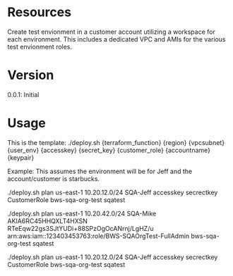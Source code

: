 # Resources
Create test envionment in a customer account utilizing a workspace for each environment.  This includes a dedicated VPC and AMIs for the various test envionment roles.

# Version
0.0.1: Initial

# Usage
This is the template:
./deploy.sh {terraform_function} {region} {vpcsubnet} {user_env} {accesskey} {secret_key} {customer_role} {accountname} {keypair}

Example: This assumes the environment will be for Jeff and the account/customer is starbucks.

./deploy.sh plan us-east-1 10.20.12.0/24 SQA-Jeff accesskey secrectkey CustomerRole  bws-sqa-org-test sqatest


./deploy.sh plan us-east-1 10.20.42.0/24 SQA-Mike AKIA6RC45HHQXLT4HXSN RTeEqw22gs3SJtYUDi+88SPzOgOcANrnj/LgHZ/u arn:aws:iam::123403453763:role/BWS-SQAOrgTest-FullAdmin bws-sqa-org-test sqatest

./deploy.sh plan us-east-1 10.20.12.0/24 SQA-Jeff accesskey secrectkey CustomerRole  bws-sqa-org-test sqatest